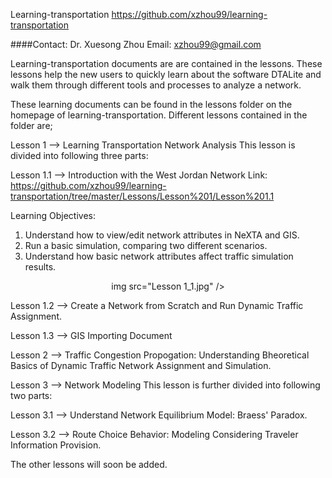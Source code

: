 ﻿Learning-transportation 
https://github.com/xzhou99/learning-transportation

####Contact: Dr. Xuesong Zhou
Email: xzhou99@gmail.com

Learning-transportation documents are are contained in the lessons. These lessons help the new users to quickly learn about the software DTALite
and walk them through different tools and processes to analyze a network.

These learning documents can be found in the lessons folder on the homepage of learning-transportation. Different lessons contained in the folder are;

Lesson 1 --> Learning Transportation Network Analysis
This lesson is divided into following three parts:

Lesson 1.1 --> Introduction with the West Jordan Network
Link: https://github.com/xzhou99/learning-transportation/tree/master/Lessons/Lesson%201/Lesson%201.1

Learning Objectives:
1. Understand how to view/edit network attributes in NeXTA and GIS.
2. Run a basic simulation, comparing two different scenarios.
3. Understand how basic network attributes affect traffic simulation results.

<center>img src="Lesson 1_1.jpg" /></center> 

Lesson 1.2 --> Create a Network from Scratch and Run Dynamic Traffic Assignment.

Lesson 1.3 --> GIS Importing Document

Lesson 2 --> Traffic Congestion Propogation: Understanding Bheoretical Basics of Dynamic Traffic Network Assignment and Simulation.

Lesson 3 --> Network Modeling
This lesson is further divided into following two parts:

Lesson 3.1 --> Understand Network Equilibrium Model: Braess' Paradox.

Lesson 3.2 --> Route Choice Behavior: Modeling Considering Traveler Information Provision.

The other lessons will soon be added. 
